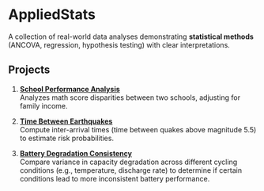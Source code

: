 # AppliedStats

A collection of real-world data analyses demonstrating **statistical methods** (ANCOVA, regression, hypothesis testing) with clear interpretations.

## Projects
1. **[School Performance Analysis](01-School-Performance-Analysis)**  
   Analyzes math score disparities between two schools, adjusting for family income.

2. **[Time Between Earthquakes](02-Time-Between-Earthquakes)**  
   Compute inter-arrival times (time between quakes above magnitude 5.5) to estimate risk probabilities.

3. **[Battery Degradation Consistency](03-Battery-Degradation-Consistency)**  
   Compare variance in capacity degradation across different cycling conditions (e.g., temperature, discharge rate) to determine if certain conditions lead to more inconsistent battery performance.

   
